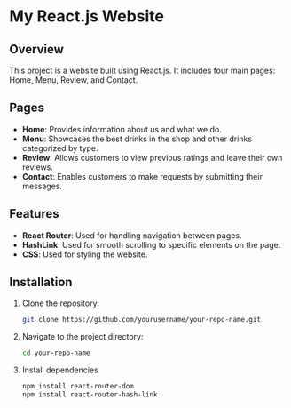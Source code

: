 # My React.js Website

## Overview
This project is a website built using React.js. It includes four main pages: Home, Menu, Review, and Contact.

## Pages
- **Home**: Provides information about us and what we do.
- **Menu**: Showcases the best drinks in the shop and other drinks categorized by type.
- **Review**: Allows customers to view previous ratings and leave their own reviews.
- **Contact**: Enables customers to make requests by submitting their messages.

## Features
- **React Router**: Used for handling navigation between pages.
- **HashLink**: Used for smooth scrolling to specific elements on the page.
- **CSS**: Used for styling the website.

## Installation
1. Clone the repository:
   ```bash
   git clone https://github.com/yourusername/your-repo-name.git
   ```
2. Navigate to the project directory:
   ```bash
   cd your-repo-name
   ```
3. Install dependencies
   ```bash
   npm install react-router-dom
   npm install react-router-hash-link
   ```
